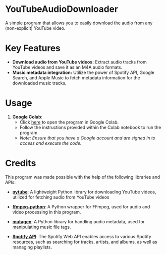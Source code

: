 # YouTubeAudioDownloader

A simple program that allows you to easily download the audio from any (non-explicit) YouTube video. 


# Key Features
- **Download audio from YouTube videos:** Extract audio tracks from YouTube videos and save it as an M4A audio formats.
- **Music metadata integration:** Utilize the power of Spotify API, Google Search, and Apple Music to fetch metadata information for the downloaded music tracks.


# Usage
1. **Google Colab:**
   - Click [here](https://colab.research.google.com/drive/10GF0RY5FSCQh4VH0lTjjakNy284A4_Sw?usp=sharing#scrollTo=oKXUyZPxD5zQ "YouTubeAudioDownloader") to open the program in Google Colab.
   - Follow the instructions provided within the Colab notebook to run the program.
   - *Note: Ensure that you have a Google account and are signed in to access and execute the code.*


# Credits
This program was made possible with the help of the following libraries and APIs:
- [**pytube**](https://github.com/pytube/pytube "PyTube"): A lightweight Python library for downloading YouTube videos, utilized for fetching audio from YouTube videos
 - [**ffmpeg-python**](https://github.com/kkroening/ffmpeg-python "FFmpeg-Python"): A Python wrapper for FFmpeg, used for audio and video processing in this program.
 - [**mutagen**](https://github.com/quodlibet/mutagen "Mutagen"): A Python library for handling audio metadata, used for manipulating music file tags.

 - [**Spotify API**](https://developer.spotify.com/documentation/web-api/ "Spotify API"): The Spotify Web API enables access to various Spotify resources, such as searching for tracks, artists, and albums, as well as managing playlists.
